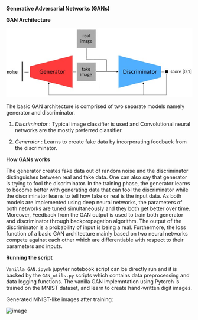 **Generative Adversarial Networks (GANs)**

**GAN Architecture**

![image2](https://github.com/DashankaNadeeshanDeSilva/GAN_with_PyTorch/blob/main/GAN%20architecture%20illustration.jpeg)

The basic GAN architecture is comprised of two separate models namely generator and discriminator. 

1. *Discriminator* : Typical image classifier is used and Convolutional neural networks are the mostly preferred classifier.

2. *Generator* : Learns to create fake data by incorporating feedback from the discriminator.

**How GANs works**

The generator creates fake data out of random noise and the discriminator distinguishes between real and fake data. One can also say that generator is trying to fool the discriminator. In the training phase, the generator learns to become better with generating data that can fool the discriminator while the discriminator learns to tell how fake or real is the input data. As both models are implemented using deep neural networks, the parameters of both networks are tuned simultaneously and they both get better over time. Moreover, Feedback from the GAN output is used to train both generator and discriminator through backpropagation algorithm. The output of the discriminator is a probability of input is being a real. Furthermore, the loss function of a basic GAN architecture mainly based on two neural networks compete against each other which are differentiable with respect to their parameters and inputs.



**Running the script**

```Vanilla_GAN.ipynb``` jupyter notebook script can be directly run and it is backed by the ```GAN_utils.py``` scripts which contains data preprocessing and data logging functions. The vanilla GAN implemntation using Pytorch is trained on the MNIST dataset, and learn to create hand-written digit images. 

Generated MNIST-like images after training:

![image](https://github.com/DashankaNadeeshanDeSilva/GAN_with_PyTorch/blob/main/GAN%20generated%20MNIST%20images.png)




